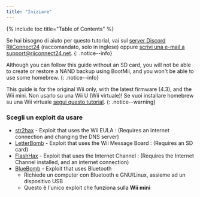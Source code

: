 ```yaml
---
title: "Iniziare"
---
```


{% include toc title="Table of Contents" %}

Se hai bisogno di aiuto per questo tutorial, vai sul [server Discord RiiConnect24](https://discord.gg/b4Y7jfD) (raccomandato, solo in inglese) oppure [scrivi una e-mail a support@riiconnect24.net](mailto:support@riiconnect24.net).
{: .notice--info}

Although you can follow this guide without an SD card, you will not be able to create or restore a NAND backup using BootMii, and you won't be able to use some homebrew.
{: .notice--info}

This guide is for the original Wii only, with the latest firmware (4.3), and the Wii mini. Non usarlo su una Wii U (Wii virtuale)! Se vuoi installare homebrew su una Wii virtuale [segui questo tutorial](https://wiiuguide.xyz/#/vwii-modding).
{: .notice--warning}

### Scegli un exploit da usare

- [str2hax](str2hax) - Exploit that uses the Wii EULA
  :   (Requires an internet connection and changing the DNS server)
- [LetterBomb](letterbomb) - Exploit that uses the Wii Message Board
  :   (Requires an SD card)
- [FlashHax](flashhax) - Exploit that uses the Internet Channel
  :   (Requires the Internet Channel installed, and an internet connection)
- [BlueBomb](bluebomb) - Exploit that uses Bluetooth
    * Richiede un computer con Bluetooth e GNU/Linux, assieme ad un dispositivo USB
    * Questo è l'unico exploit che funziona sulla **Wii mini**
